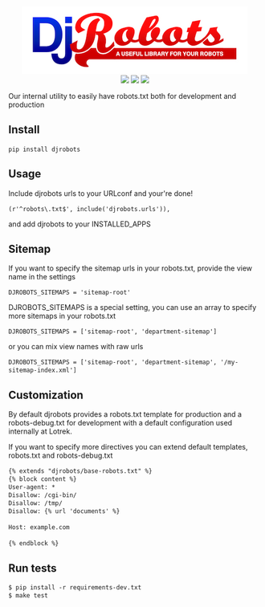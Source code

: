 <p align="center">
<img src="https://raw.githubusercontent.com/lotrekagency/djrobots/master/logo.jpg">
<br/>
<a href="https://travis-ci.org/lotrekagency/djrobots" target="blank"><img src="https://travis-ci.org/lotrekagency/djrobots.svg?branch=master"></a>
<a href="https://pypi.python.org/pypi/djrobots/" target="blank"><img src="https://img.shields.io/pypi/v/djrobots.svg"></a>
<a href="https://codecov.io/gh/lotrekagency/djrobots" target="blank"><img src="https://codecov.io/gh/lotrekagency/djrobots/branch/master/graph/badge.svg"></a>
</p>

Our internal utility to easily have robots.txt both for development and production

## Install

    pip install djrobots

## Usage

Include djrobots urls to your URLconf and your're done!

    (r'^robots\.txt$', include('djrobots.urls')),

and add djrobots to your INSTALLED_APPS

## Sitemap

If you want to specify the sitemap urls in your robots.txt, provide the view name in the settings

    DJROBOTS_SITEMAPS = 'sitemap-root'

DJROBOTS_SITEMAPS is a special setting, you can use an array to specify more sitemaps in your robots.txt

    DJROBOTS_SITEMAPS = ['sitemap-root', 'department-sitemap']

or you can mix view names with raw urls

    DJROBOTS_SITEMAPS = ['sitemap-root', 'department-sitemap', '/my-sitemap-index.xml']

## Customization

By default djrobots provides a robots.txt template for production and a robots-debug.txt for development with a default configuration used internally at Lotrek.

If you want to specify more directives you can extend default templates, robots.txt and robots-debug.txt

    {% extends "djrobots/base-robots.txt" %}
    {% block content %}
    User-agent: *
    Disallow: /cgi-bin/
    Disallow: /tmp/
    Disallow: {% url 'documents' %}

    Host: example.com

    {% endblock %}

## Run tests

    $ pip install -r requirements-dev.txt
    $ make test
